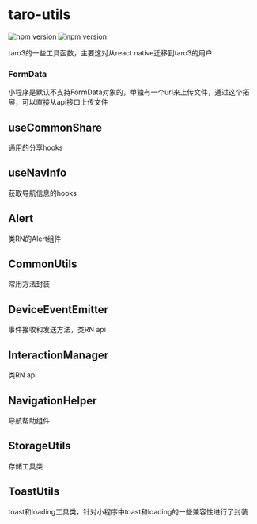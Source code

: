 # taro-utils
[![npm version](http://img.shields.io/npm/v/@yz1311/taro-utils.svg?style=flat-square)](https://npmjs.org/package/@yz1311/taro-utils "View this project on npm")
[![npm version](http://img.shields.io/npm/dm/@yz1311/taro-utils.svg?style=flat-square)](https://npmjs.org/package/@yz1311/taro-utils "View this project on npm")

taro3的一些工具函数，主要这对从react native迁移到taro3的用户



### FormData

小程序是默认不支持FormData对象的，单独有一个url来上传文件，通过这个拓展，可以直接从api接口上传文件

## useCommonShare

通用的分享hooks

## useNavInfo

获取导航信息的hooks

## Alert

类RN的Alert组件

## CommonUtils

常用方法封装

## DeviceEventEmitter

事件接收和发送方法，类RN api

## InteractionManager

类RN api

## NavigationHelper

导航帮助组件

## StorageUtils

存储工具类

## ToastUtils

toast和loading工具类，针对小程序中toast和loading的一些兼容性进行了封装


